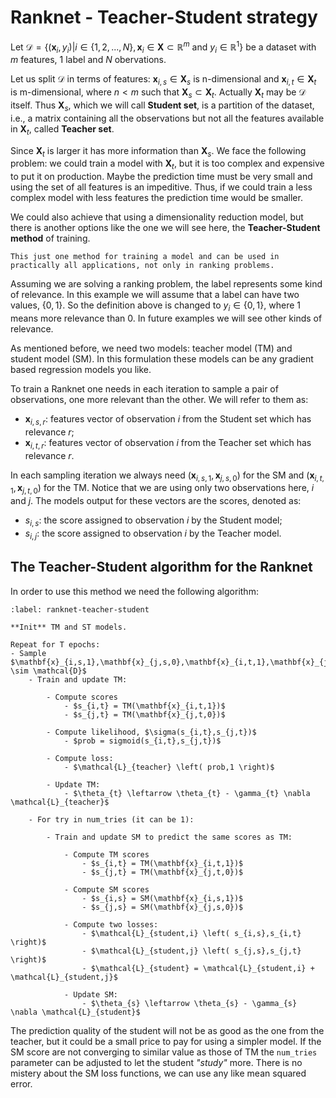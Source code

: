 # Ranknet - Teacher-Student strategy

Let $\mathcal{D} = \{(\mathbf{x}_{i},y_{i}) | i \in \{1,2,...,N\}, \mathbf{x}_{i} \in \mathbf{X} \subset \mathbb{R}^{m} \text{ and } y_{i} \in \mathbb{R}^{1} \}$ be a dataset with $m$ features, 1 label and $N$ obervations.

Let us split $\mathcal{D}$ in terms of features: 
$\mathbf{x}_{i,s} \in \mathbf{X}_{s}$ is n-dimensional and $\mathbf{x}_{i,t} \in \mathbf{X}_{t}$ is m-dimensional, where $n<m$ such that $\mathbf{X}_{s} \subset \mathbf{X}_{t}$. Actually $\mathbf{X}_{t}$ may be $\mathcal{D}$ itself. Thus $\mathbf{X}_{s}$, which we will call **Student set**, is a partition of the dataset, i.e., a matrix containing all the observations but not all the features available in $\mathbf{X}_{t}$, called **Teacher set**.

Since $\mathbf{X}_{t}$ is larger it has more information than $\mathbf{X}_{s}$. We face the following problem: we could train a model with $\mathbf{X}_{t}$, but it is too complex and expensive to put it on production. Maybe the prediction time must be very small and using the set of all features is an impeditive. Thus, if we could train a less complex model with less features the prediction time would be smaller.

We could also achieve that using a dimensionality reduction model, but there is another options like the one we will see here, the **Teacher-Student method** of training.

```{note}
This just one method for training a model and can be used in practically all applications, not only in ranking problems.
```

Assuming we are solving a ranking problem, the label represents some kind of relevance. In this example we will assume that a label can have two values, $\{0,1\}$. So the definition above is changed to $y_{i} \in \{0,1\}$, where $1$ means more relevance than $0$. In future examples we will see other kinds of relevance. 

As mentioned before, we need two models: teacher model (TM) and student model (SM). In this formulation these models can be any gradient based regression models you like.

To train a Ranknet one needs in each iteration to sample a pair of observations, one more relevant than the other. We will refer to them as:

- $\mathbf{x}_{i,s,r}$: features vector of observation $i$ from the Student set which has relevance $r$;
- $\mathbf{x}_{i,t,r}$: features vector of observation $i$ from the Teacher set which has relevance $r$.

In each sampling iteration we always need $\left( \mathbf{x}_{i,s,1},\mathbf{x}_{j,s,0} \right)$ for the SM and $\left( \mathbf{x}_{i,t,1},\mathbf{x}_{j,t,0} \right)$ for the TM. Notice that we are using only two observations here, $i$ and $j$. The models output for these vectors are the scores, denoted as:

- $s_{i,s}$: the score assigned to observation $i$ by the Student model;
- $s_{i,j}$: the score assigned to observation $i$ by the Teacher model.


## The Teacher-Student algorithm for the Ranknet

In order to use this method we need the following algorithm:

```{prf:algorithm} Ranknet Teacher-Student
:label: ranknet-teacher-student

**Init** TM and ST models.

Repeat for T epochs:
- Sample $\mathbf{x}_{i,s,1},\mathbf{x}_{j,s,0},\mathbf{x}_{i,t,1},\mathbf{x}_{j,t,0} \sim \mathcal{D}$
    - Train and update TM:

        - Compute scores  
            - $s_{i,t} = TM(\mathbf{x}_{i,t,1})$  
            - $s_{j,t} = TM(\mathbf{x}_{j,t,0})$  

        - Compute likelihood, $\sigma(s_{i,t},s_{j,t})$  
            - $prob = sigmoid(s_{i,t},s_{j,t})$  

        - Compute loss:
            - $\mathcal{L}_{teacher} \left( prob,1 \right)$

        - Update TM:
            - $\theta_{t} \leftarrow \theta_{t} - \gamma_{t} \nabla \mathcal{L}_{teacher}$ 

    - For try in num_tries (it can be 1):  

        - Train and update SM to predict the same scores as TM:

            - Compute TM scores
                - $s_{i,t} = TM(\mathbf{x}_{i,t,1})$
                - $s_{j,t} = TM(\mathbf{x}_{j,t,0})$
            
            - Compute SM scores
                - $s_{i,s} = SM(\mathbf{x}_{i,s,1})$
                - $s_{j,s} = SM(\mathbf{x}_{j,s,0})$
            
            - Compute two losses:
                - $\mathcal{L}_{student,i} \left( s_{i,s},s_{i,t} \right)$
                - $\mathcal{L}_{student,j} \left( s_{j,s},s_{j,t} \right)$
                - $\mathcal{L}_{student} = \mathcal{L}_{student,i} + \mathcal{L}_{student,j}$
            
            - Update SM:
                - $\theta_{s} \leftarrow \theta_{s} - \gamma_{s} \nabla \mathcal{L}_{student}$
```

The prediction quality of the student will not be as good as the one from the teacher, but it could be a small price to pay for using a simpler model. If the SM score are not converging to similar value as those of TM the `num_tries` parameter can be adjusted to let the student _"study"_ more. There is no mistery about the SM loss functions, we can use any like mean squared error.